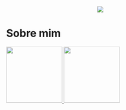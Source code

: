 <h1 align="center">
<img src="https://readme-typing-svg.herokuapp.com/?font=Righteous&size=35&center=true&vCenter=true&width=500&height=70&duration=4000&lines=Olá!+👋;+Sou+o+André!;Adoro+programação" />
</h1>

# Sobre mim
<div style="display: flex;">
    <a href="#">
        <img height="150em" src="https://github-readme-stats.vercel.app/api/top-langs?username=andrerwfreitas&layout=compact&theme=radical" />
        <img height="150em" src="https://github-readme-stats.vercel.app/api?username=andrerwfreitas&show_icons=true&theme=radical&include_all_commits=false&count_private=true" />
    </a>
</div><br/>
